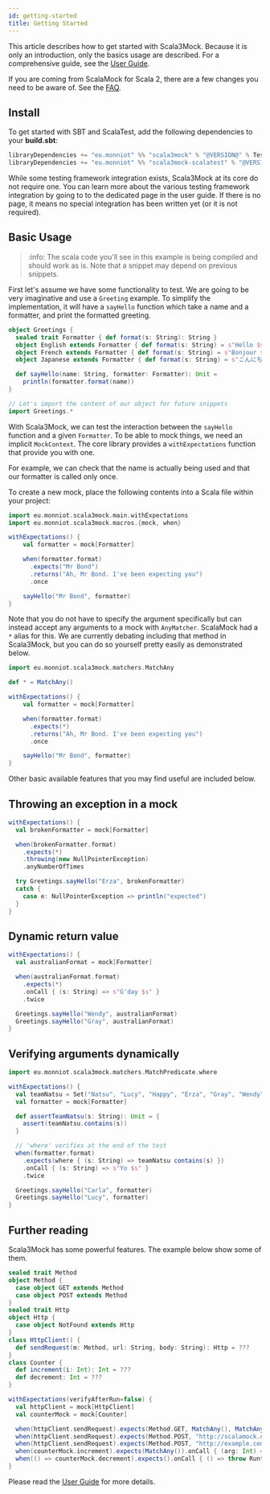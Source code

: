 ```yaml
---
id: getting-started
title: Getting Started
---
```


This article describes how to get started with Scala3Mock. Because it is only an introduction, only the basics usage are described. For a comprehensive guide, see the [User Guide](user-guide/features.md).

If you are coming from ScalaMock for Scala 2, there are a few changes you need to be aware of. See the [FAQ](/user-guide/faq.md#moving-from-scalaMock-to-scala3mock).

## Install

To get started with SBT and ScalaTest, add the following dependencies to your **build.sbt**:
```scala
libraryDependencies += "eu.monniot" %% "scala3mock" % "@VERSION@" % Test
libraryDependencies += "eu.monniot" %% "scala3mock-scalatest" % "@VERSION@" % Test
```

While some testing framework integration exists, Scala3Mock at its core do not require one.
You can learn more about the various testing framework integration by going to to the dedicated page in the user guide. If there is no page, it means no special integration has been written yet (or it is not required). 



## Basic Usage

> :info: The scala code you'll see in this example is being compiled and should work as is. Note that a snippet may depend on previous snippets.

First let's assume we have some functionality to test. We are going to be very imaginative and use a `Greeting` example. To simplify the implementation, it will have a `sayHello` function which take a name and a formatter, and print the formatted greeting.

```scala mdoc
object Greetings {
  sealed trait Formatter { def format(s: String): String }
  object English extends Formatter { def format(s: String) = s"Hello $s" }
  object French extends Formatter { def format(s: String) = s"Bonjour $s" }
  object Japanese extends Formatter { def format(s: String) = s"こんにちは $s" }

  def sayHello(name: String, formatter: Formatter): Unit =
    println(formatter.format(name))
}

// Let's import the content of our object for future snippets
import Greetings.*
```

With Scala3Mock, we can test the interaction between the `sayHello` function and a given `Formatter`. To be able to mock things, we need an implicit `MockContext`. The core library provides a `withExpectations` function that provide you with one.

For example, we can check that the name is actually being used and that our formatter is called only once.

To create a new mock, place the following contents into a Scala file within your project:

```scala mdoc
import eu.monniot.scala3mock.main.withExpectations
import eu.monniot.scala3mock.macros.{mock, when}

withExpectations() {
    val formatter = mock[Formatter]

    when(formatter.format)
      .expects("Mr Bond")
      .returns("Ah, Mr Bond. I've been expecting you")
      .once

    sayHello("Mr Bond", formatter)
}
```

Note that you do not have to specify the argument specifically but can instead accept any arguments to a mock with `AnyMatcher`. ScalaMock had a `*` alias for this. We are currently debating including that method in Scala3Mock, but you can do so yourself pretty easily as demonstrated below.

```scala mdoc
import eu.monniot.scala3mock.matchers.MatchAny

def * = MatchAny()

withExpectations() {
    val formatter = mock[Formatter]

    when(formatter.format)
      .expects(*)
      .returns("Ah, Mr Bond. I've been expecting you")
      .once

    sayHello("Mr Bond", formatter)
}
```

Other basic available features that you may find useful are included below.

## Throwing an exception in a mock

```scala mdoc
withExpectations() {
  val brokenFormatter = mock[Formatter]

  when(brokenFormatter.format)
    .expects(*)
    .throwing(new NullPointerException)
    .anyNumberOfTimes

  try Greetings.sayHello("Erza", brokenFormatter)
  catch {
    case e: NullPointerException => println("expected")
  }
}
```

## Dynamic return value

```scala mdoc
withExpectations() {
  val australianFormat = mock[Formatter]

  when(australianFormat.format)
    .expects(*)
    .onCall { (s: String) => s"G'day $s" }
    .twice

  Greetings.sayHello("Wendy", australianFormat)
  Greetings.sayHello("Gray", australianFormat)
}
```

## Verifying arguments dynamically

```scala mdoc
import eu.monniot.scala3mock.matchers.MatchPredicate.where

withExpectations() {
  val teamNatsu = Set("Natsu", "Lucy", "Happy", "Erza", "Gray", "Wendy", "Carla")
  val formatter = mock[Formatter]

  def assertTeamNatsu(s: String): Unit = {
    assert(teamNatsu.contains(s))
  }

  // 'where' verifies at the end of the test
  when(formatter.format)
    .expects(where { (s: String) => teamNatsu contains(s) })
    .onCall { (s: String) => s"Yo $s" }
    .twice

  Greetings.sayHello("Carla", formatter)
  Greetings.sayHello("Lucy", formatter)
}
```

## Further reading

Scala3Mock has some powerful features. The example below show some of them.

```scala mdoc:invisible
sealed trait Method
object Method {
  case object GET extends Method
  case object POST extends Method
}
sealed trait Http
object Http {
  case object NotFound extends Http
}
class HttpClient() {
  def sendRequest(m: Method, url: String, body: String): Http = ???
}
class Counter {
  def increment(i: Int): Int = ???
  def decrement: Int = ???
}
```

```scala mdoc
withExpectations(verifyAfterRun=false) {
  val httpClient = mock[HttpClient]
  val counterMock = mock[Counter]

  when(httpClient.sendRequest).expects(Method.GET, MatchAny(), MatchAny()).twice
  when(httpClient.sendRequest).expects(Method.POST, "http://scalamock.org", MatchAny()).noMoreThanOnce
  when(httpClient.sendRequest).expects(Method.POST, "http://example.com", MatchAny()).returning(Http.NotFound)
  when(counterMock.increment).expects(MatchAny()).onCall { (arg: Int) => arg + 1}
  when(() => counterMock.decrement).expects().onCall { () => throw RuntimeException("here") }
}
```

Please read the [User Guide](user-guide/features.md) for more details.
